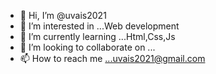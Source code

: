 - 👋 Hi, I’m @uvais2021
- 👀 I’m interested in ...Web development
- 🌱 I’m currently learning ...Html,Css,Js
- 💞️ I’m looking to collaborate on ...
- 📫 How to reach me ...uvais2021@gmail.com

<!---
uvais2021/uvais2021 is a ✨ special ✨ repository because its `README.md` (this file) appears on your GitHub profile.
You can click the Preview link to take a look at your changes.
--->
